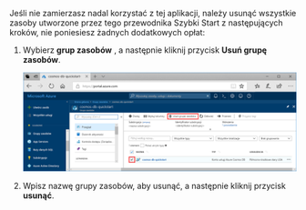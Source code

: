 Jeśli nie zamierzasz nadal korzystać z tej aplikacji, należy usunąć wszystkie zasoby utworzone przez tego przewodnika Szybki Start z następujących kroków, nie poniesiesz żadnych dodatkowych opłat:

1. Wybierz **grup zasobów** , a następnie kliknij przycisk **Usuń grupę zasobów**. 

   ![Metryki w portalu Azure](./media/cosmos-db-delete-resource-group/delete-resources.png)

2. Wpisz nazwę grupy zasobów, aby usunąć, a następnie kliknij przycisk **usunąć**.

